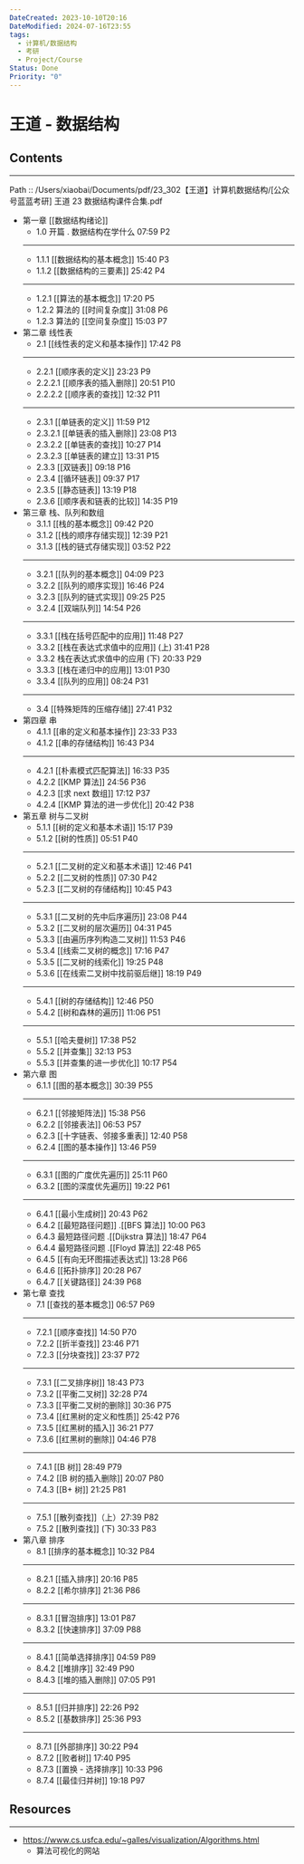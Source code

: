 ```yaml
---
DateCreated: 2023-10-10T20:16
DateModified: 2024-07-16T23:55
tags:
  - 计算机/数据结构
  - 考研
  - Project/Course
Status: Done
Priority: "0"
---
```

# 王道 - 数据结构

## Contents
---
Path :: /Users/xiaobai/Documents/pdf/23_302【王道】计算机数据结构/[公众号蓝蓝考研] 王道 23 数据结构课件合集.pdf

- 第一章 [[数据结构绪论]]
  - 1.0 开篇 \. 数据结构在学什么 07:59 P2
  - ---
  - 1.1.1 [[数据结构的基本概念]] 15:40 P3
  - 1.1.2 [[数据结构的三要素]] 25:42 P4
  - ---
  - 1.2.1 [[算法的基本概念]] 17:20 P5
  - 1.2.2 算法的 [[时间复杂度]] 31:08 P6
  - 1.2.3 算法的 [[空间复杂度]] 15:03 P7
- 第二章 线性表
  - 2.1 [[线性表的定义和基本操作]] 17:42 P8
  - ---
  - 2.2.1 [[顺序表的定义]] 23:23 P9
  - 2.2.2.1 [[顺序表的插入删除]] 20:51 P10
  - 2.2.2.2 [[顺序表的查找]] 12:32 P11
  - ---
  - 2.3.1 [[单链表的定义]] 11:59 P12
  - 2.3.2\.1 [[单链表的插入删除]] 23:08 P13
  - 2.3.2.2 [[单链表的查找]] 10:27 P14
  - 2.3.2.3 [[单链表的建立]] 13:31 P15
  - 2.3.3 [[双链表]] 09:18 P16
  - 2.3.4 [[循环链表]] 09:37 P17
  - 2.3.5 [[静态链表]] 13:19 P18
  - 2.3.6 [[顺序表和链表的比较]] 14:35 P19
- 第三章 栈、队列和数组
  - 3.1.1 [[栈的基本概念]] 09:42 P20
  - 3.1.2 [[栈的顺序存储实现]] 12:39 P21
  - 3.1.3 [[栈的链式存储实现]] 03:52 P22
  - ---
  - 3.2.1 [[队列的基本概念]] 04:09 P23
  - 3.2.2 [[队列的顺序实现]] 16:46 P24
  - 3.2.3 [[队列的链式实现]] 09:25 P25
  - 3.2.4 [[双端队列]] 14:54 P26
  - ---
  - 3.3.1 [[栈在括号匹配中的应用]] 11:48 P27
  - 3.3.2 [[栈在表达式求值中的应用]] (上) 31:41 P28
  - 3.3.2 栈在表达式求值中的应用 (下) 20:33 P29
  - 3.3.3 [[栈在递归中的应用]] 13:01 P30
  - 3.3.4 [[队列的应用]] 08:24 P31
  - ---
  - 3.4 [[特殊矩阵的压缩存储]] 27:41 P32
- 第四章 串
  - 4.1\.1 [[串的定义和基本操作]] 23:33 P33
  - 4.1\.2 [[串的存储结构]] 16:43 P34
  - ---
  - 4.2\.1 [[朴素模式匹配算法]] 16:33 P35
  - 4.2\.2 [[KMP 算法]] 24:56 P36
  - 4.2\.3 [[求 next 数组]] 17:12 P37
  - 4.2\.4 [[KMP 算法的进一步优化]] 20:42 P38
- 第五章 树与二叉树
  - 5.1.1 [[树的定义和基本术语]] 15:17 P39
  - 5.1.2 [[树的性质]] 05:51 P40
  - ---
  - 5.2\.1 [[二叉树的定义和基本术语]] 12:46 P41
  - 5.2\.2 [[二叉树的性质]] 07:30 P42
  - 5.2\.3 [[二叉树的存储结构]] 10:45 P43
  - ---
  - 5.3\.1 [[二叉树的先中后序遍历]] 23:08 P44
  - 5.3\.2 [[二叉树的层次遍历]] 04:31 P45
  - 5.3\.3 [[由遍历序列构造二叉树]] 11:53 P46
  - 5.3\.4 [[线索二叉树的概念]] 17:16 P47
  - 5.3\.5 [[二叉树的线索化]] 19:25 P48
  - 5.3\.6 [[在线索二叉树中找前驱后继]] 18:19 P49
  - ---
  - 5.4\.1 [[树的存储结构]] 12:46 P50
  - 5.4\.2 [[树和森林的遍历]] 11:06 P51
  - ---
  - 5.5\.1 [[哈夫曼树]] 17:38 P52
  - 5.5\.2 [[并查集]] 32:13 P53
  - 5.5\.3 [[并查集的进一步优化]] 10:17 P54
- 第六章 图
  - 6.1\.1 [[图的基本概念]] 30:39 P55
  - ---
  - 6.2\.1 [[邻接矩阵法]] 15:38 P56
  - 6.2\.2 [[邻接表法]] 06:53 P57
  - 6.2\.3 [[十字链表、邻接多重表]] 12:40 P58
  - 6.2\.4 [[图的基本操作]] 13:46 P59
  - ---
  - 6.3\.1 [[图的广度优先遍历]] 25:11 P60
  - 6.3\.2 [[图的深度优先遍历]] 19:22 P61
  - ---
  - 6.4\.1 [[最小生成树]] 20:43 P62
  - 6.4\.2 [[最短路径问题]] \.[[BFS 算法]] 10:00 P63
  - 6.4\.3 最短路径问题 \.[[Dijkstra 算法]] 18:47 P64
  - 6.4\.4 最短路径问题 \.[[Floyd 算法]] 22:48 P65
  - 6.4\.5 [[有向无环图描述表达式]] 13:28 P66
  - 6.4\.6 [[拓扑排序]] 20:28 P67
  - 6.4\.7 [[关键路径]] 24:39 P68
- 第七章 查找
  - 7.1 [[查找的基本概念]] 06:57 P69
  - ---
  - 7.2\.1 [[顺序查找]] 14:50 P70
  - 7.2\.2 [[折半查找]] 23:46 P71
  - 7.2\.3 [[分块查找]] 23:37 P72
  - ---
  - 7.3\.1 [[二叉排序树]] 18:43 P73
  - 7.3\.2 [[平衡二叉树]] 32:28 P74
  - 7.3\.3 [[平衡二叉树的删除]] 30:36 P75
  - 7.3\.4 [[红黑树的定义和性质]] 25:42 P76
  - 7.3\.5 [[红黑树的插入]] 36:21 P77
  - 7.3\.6 [[红黑树的删除]] 04:46 P78
  - ---
  - 7.4\.1 [[B 树]] 28:49 P79
  - 7.4\.2 [[B 树的插入删除]] 20:07 P80
  - 7.4\.3 [[B+ 树]] 21:25 P81
  - ---
  - 7.5\.1 [[散列查找]]（上）27:39 P82
  - 7.5\.2 [[散列查找]] (下) 30:33 P83
- 第八章 排序
  - 8.1 [[排序的基本概念]] 10:32 P84
  - ---
  - 8.2\.1 [[插入排序]] 20:16 P85
  - 8.2\.2 [[希尔排序]] 21:36 P86
  - ---
  - 8.3\.1 [[冒泡排序]] 13:01 P87
  - 8.3\.2 [[快速排序]] 37:09 P88
  - ---
  - 8.4\.1 [[简单选择排序]] 04:59 P89
  - 8.4\.2 [[堆排序]] 32:49 P90
  - 8.4\.3 [[堆的插入删除]] 07:05 P91
  - ---
  - 8.5\.1 [[归并排序]] 22:26 P92
  - 8.5\.2 [[基数排序]] 25:36 P93
  - ---
  - 8.7\.1 [[外部排序]] 30:22 P94
  - 8.7\.2 [[败者树]] 17:40 P95
  - 8.7\.3 [[置换 - 选择排序]] 10:33 P96
  - 8.7\.4 [[最佳归并树]] 19:18 P97

## Resources
---
- https://www.cs.usfca.edu/~galles/visualization/Algorithms.html
  - 算法可视化的网站
